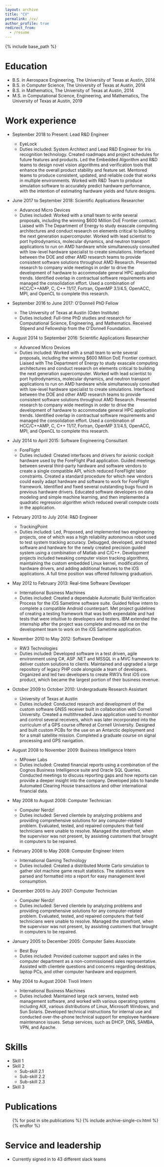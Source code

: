 ```yaml
---
layout: archive
title: "CV"
permalink: /cv/
author_profile: true
redirect_from:
  - /resume
---
```


{% include base_path %}

Education
======
* B.S. in Aerospace Engineering, The University of Texas at Austin, 2014
* B.S. in Computer Science, The University of Texas at Austin, 2014
* B.S. in Mathematics, The University of Texas at Austin, 2014
* M.S. in Computational Science, Engineering, and Mathematics, The University of Texas at Austin, 2019

Work experience
======
* September 2018 to Present: Lead R&D Engineer
  * EyeLock
  * Duties included: System Architect and Lead R&D Engineer for Iris recognition technology. Created roadmaps and project schedules for future features and products. Led the Embedded Algorithm and R&D teams to design novel vision algorithms and verification tools that enhance the overall product stability and feature set. Mentored teams to produce consistent, updated, and reliable code that works in multiple environments. Worked with R&D Team to produce simulation software to accurately predict hardware performance, with the intention of estimating hardware yields and future designs.

* June 2017 to September 2018: Scientific Applications Researcher
  * Advanced Micro Devices
  * Duties included: Worked with a small team to write several proposals, including the winning $600 Million DoE Frontier contract. Liaised with The Department of Energy to study exascale computing architectures and conduct research on elements critical to building the next generation supercomputer. Worked with lead scientist to port hydrodynamics, molecular dynamics, and neutron transport applications to run on AMD hardware while simultaneously consulted with low-level hardware specialist to create simulations. Interfaced between the DOE and other AMD research teams to provide consistent software solutions throughout AMD Research. Presented research to company wide meetings in order to drive the development of hardware to accommodate general HPC application trends. Identified overlap in contractual software requirements and managed the consolidation effort. Used a combination of HCC/C++AMP, C, C++ 11/17, Fortran, OpenMP 3.1/4.5, OpenACC, MPI, and OpenCL to complete this research.
  
* September 2016 to June 2017: O'Donnell PhD Fellow
  * The University of Texas at Austin (Oden Institute)
  * Duties included: Full-time PhD studies and research for Computational Science, Engineering, and Mathematics. Received Stipend and Fellowship from the O'Donnell Foundation.

* August 2014 to September 2016: Scientific Applications Researcher
  * Advanced Micro Devices
  * Duties included: Worked with a small team to write several proposals, including the winning $600 Million DoE Frontier contract. Liaised with The Department of Energy to study exascale computing architectures and conduct research on elements critical to building the next generation supercomputer. Worked with lead scientist to port hydrodynamics, molecular dynamics, and neutron transport applications to run on AMD hardware while simultaneously consulted with low-level hardware specialist to create simulations. Interfaced between the DOE and other AMD research teams to provide consistent software solutions throughout AMD Research. Presented research to company wide meetings in order to drive the development of hardware to accommodate general HPC application trends. Identified overlap in contractual software requirements and managed the consolidation effort. Used a combination of HCC/C++AMP, C, C++ 11/17, Fortran, OpenMP 3.1/4.5, OpenACC, MPI, and OpenCL to complete this research.
  
* July 2014 to April 2015: Software Engineering Consultant
  * ForeFlight
  * Duties included: Created interfaces and drivers for avionic cockpit hardware used by the ForeFlight iPad application. Guided meetings between several third-party hardware and software vendors to create a single compatible API, which reduced ForeFlight labor constraints. Created a standard procedure for which new vendors could easily adapt hardware and software to work for ForeFlight framework. Identified and fixed several outstanding bugs found in previous hardware drivers. Educated software developers on data modeling and simple machine learning, and then implemented a quadratic regression algorithm which reduced overall compute costs in the application.

* February 2013 to July 2014: R&D Engineer
  * TrackingPoint
  * Duties included: Led, Proposed, and implemented two engineering projects, one of which was a high reliability autonomous robot used to test system tracking accuracy. Debugged, developed, and tested software and hardware for the newly created precision guided system using a combination of Matlab and C/C++. Development projects included tweaking computer vision tracking algorithms, maintaining the custom embedded Linux kernel, modification of hardware drivers, and adding additional features to the iOS applications. A full time position was offered following graduation.

* May 2012 to February 2013: Real-time Software Developer
  * International Business Machines
  * Duties included: Created a dependable Automatic Build Verification Process for the iOS Sametime software suite. Guided fellow intern to complete a compatible Android counterpart. Met project guidelines of creating a testing framework that was both expendable and had tests that were intuitive to developers and testers. IBM extended the internship after the project was complete and moved me on the development team to work on the iOS Sametime application.

* November 2010 to May 2012: Software Developer
  * RW3 Technologies
  * Duties included: Developed software in a test driven, agile environment using C#, ASP .NET and MSSQL in a MVC framework to deliver custom solutions to clients. Maintained and upgraded a large repository of legacy PHP code alongside a team of developers. Organized and led two developers to create RW3’s first iOS core product, which became the largest portion of their business revenue.

* October 2009 to October 2010: Undergraduate Research Assistant
  * University of Texas at Austin
  * Duties included: Conducted research and development of the custom software GNSS receiver built in collaboration with Cornell University. Created a multithreaded Java application used to monitor and control several receivers, which was later incorporated into the curriculum of a GPS course offered at Cornell University. Designed and built custom PCBs for the use on an Antarctic deployment and for a small satellite mission. Completed a graduate course on signal processing and GPS navigation.

* August 2008 to November 2009: Business Intelligence Intern
  * MPower Labs
  * Duties included: Created financial reports using a combination of the Cognos Business Intelligence suite and Oracle SQL Queries. Conducted meetings to discuss reporting gaps and how reports can provide a deeper insight into the company. Developed jobs to handle Automated Clearing House transactions and other international financial data.

* May 2008 to August 2008: Computer Technician
  * Computer Nerdz!
  * Duties included: Served clientele by analyzing problems and providing comprehensive solutions for any computer-related problem. Evaluated, tested, and repaired computers that field technicians were unable to resolve. Managed the storefront, when the supervisor was not present, by assisting customers that brought in computers to be repaired.

* February 2008 to May 2008: Computer Engineer Intern
  * International Gaming Technology
  * Duties included: Created a distributed Monte Carlo simulation to gather slot machine game result statistics. The statistics were parsed and formatted into a report for easy management level consumption.

* December 2005 to July 2007: Computer Technician
  * Computer Nerdz!
  * Duties included: Served clientele by analyzing problems and providing comprehensive solutions for any computer-related problem. Evaluated, tested, and repaired computers that field technicians were unable to resolve. Managed the storefront, when the supervisor was not present, by assisting customers that brought in computers to be repaired.

* January 2005 to December 2005: Computer Sales Associate
  * Best Buy
  * Duties included: Provided customer support and sales in the computer department as a non-commissioned sales representative. Assisted with clientele questions and concerns regarding desktops, laptop PCs, and other computer hardware and equipment.

* May 2004 to August 2004: Tivoli Intern
  * International Business Machines
  * Duties included: Maintained large rack servers, tested web management software, and worked with various operating systems including AIX, various distributions of Linux, Microsoft Windows, and Sun Solaris. Developed technical instructions for internal use and conducted over-the-phone technical support for employee hardware maintenance issues. Setup services, such as DHCP, DNS, SAMBA, VPN, and Apache.

Skills
======
* Skill 1
* Skill 2
  * Sub-skill 2.1
  * Sub-skill 2.2
  * Sub-skill 2.3
* Skill 3

Publications
======
  <ul>{% for post in site.publications %}
    {% include archive-single-cv.html %}
  {% endfor %}</ul>
  
  
Service and leadership
======
* Currently signed in to 43 different slack teams
